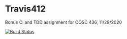 # Travis412

Bonus CI and TDD assignment for COSC 436, 11/29/2020

[![Build Status](https://travis-ci.com/dmark1021/Travis412.svg?branch=master)](https://travis-ci.com/dmark1021/Travis412)
